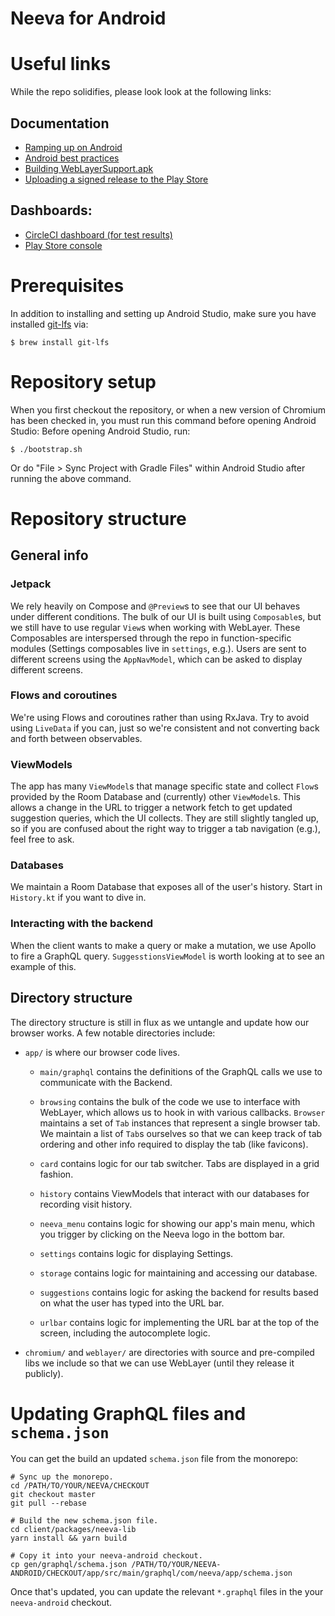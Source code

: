 Neeva for Android
=================

# Useful links

While the repo solidifies, please look look at the following links:

## Documentation
* [Ramping up on Android](https://paper.dropbox.com/doc/How-to-Setting-up-an-Android-dev-environment--BYJBnfCPxBpUgE75mLGunuctAg-f3fGXdiAUv3QJSIYiMu83)
* [Android best practices](https://paper.dropbox.com/doc/Pointers-and-best-practices--BZHtc5YBE~oSM6wSnXKkcXf_Ag-E7AvLtTjLLV3qvMljkuDc)
* [Building WebLayerSupport.apk](https://paper.dropbox.com/doc/Building-WebLayer-for-Android--BY7mVRhdJHnxtRItajJMVaYRAg-SLtR2sjydyPDmUbIo1hO8)
* [Uploading a signed release to the Play Store](https://paper.dropbox.com/doc/Uploading-a-signed-release-to-the-Play-Store--BZGrvGNK9AeFPeY50wcwYd9yAg-BUfGIWJtD2f646cik6q3n)

## Dashboards:
* [CircleCI dashboard (for test results)](https://app.circleci.com/pipelines/github/neevaco/neeva-android?filter=all)
* [Play Store console](https://play.google.com/console/u/0/developers/6544928132232754928/app-list)

# Prerequisites

In addition to installing and setting up Android Studio, make sure you have installed
[git-lfs](https://git-lfs.github.com/) via:
```
$ brew install git-lfs
```

# Repository setup

When you first checkout the repository, or when a new version of Chromium has been checked in, you must run this command before opening Android Studio:
Before opening Android Studio, run:
```
$ ./bootstrap.sh
```
Or do "File > Sync Project with Gradle Files" within Android Studio after running the above command.

# Repository structure

## General info

### Jetpack
We rely heavily on Compose and `@Preview`s to see that our UI behaves under different conditions.
The bulk of our UI is built using `Composable`s, but we still have to use regular `View`s when working with WebLayer.
These Composables are interspersed through the repo in function-specific modules (Settings composables live in `settings`, e.g.).
Users are sent to different screens using the `AppNavModel`, which can be asked to display different screens.

### Flows and coroutines
We're using Flows and coroutines rather than using RxJava.  Try to avoid using `LiveData` if you can, just so we're consistent and not converting back and forth between observables.

### ViewModels
The app has many `ViewModel`s that manage specific state and collect `Flow`s provided by the Room Database and (currently) other `ViewModel`s.
This allows a change in the URL to trigger a network fetch to get updated suggestion queries, which the UI collects.
They are still slightly tangled up, so if you are confused about the right way to trigger a tab navigation (e.g.), feel free to ask.

### Databases
We maintain a Room Database that exposes all of the user's history.  Start in `History.kt` if you want to dive in.

### Interacting with the backend
When the client wants to make a query or make a mutation, we use Apollo to fire a GraphQL query.
`SuggesstionsViewModel` is worth looking at to see an example of this.

## Directory structure
The directory structure is still in flux as we untangle and update how our browser works.  A few notable directories include:

* `app/` is where our browser code lives.

    * `main/graphql` contains the definitions of the GraphQL calls we use to communicate with the Backend.

    * `browsing` contains the bulk of the code we use to interface with WebLayer, which allows us to hook in with various callbacks.  `Browser` maintains a set of `Tab` instances that represent a single browser tab.  We maintain a list of `Tab`s ourselves so that we can keep track of tab ordering and other info required to display the tab (like favicons).

    * `card` contains logic for our tab switcher.  Tabs are displayed in a grid fashion.

    * `history` contains ViewModels that interact with our databases for recording visit history.

    * `neeva_menu` contains logic for showing our app's main menu, which you trigger by clicking on the Neeva logo in the bottom bar.

    * `settings` contains logic for displaying Settings.

    * `storage` contains logic for maintaining and accessing our database.

    * `suggestions` contains logic for asking the backend for results based on what the user has typed into the URL bar.

    * `urlbar` contains logic for implementing the URL bar at the top of the screen, including the autocomplete logic.

* `chromium/` and `weblayer/` are directories with source and pre-compiled libs we include so that we can use WebLayer (until they release it publicly).

# Updating GraphQL files and `schema.json`

You can get the build an updated `schema.json` file from the monorepo:
```
# Sync up the monorepo.
cd /PATH/TO/YOUR/NEEVA/CHECKOUT
git checkout master
git pull --rebase

# Build the new schema.json file.
cd client/packages/neeva-lib
yarn install && yarn build

# Copy it into your neeva-android checkout.
cp gen/graphql/schema.json /PATH/TO/YOUR/NEEVA-ANDROID/CHECKOUT/app/src/main/graphql/com/neeva/app/schema.json
```

Once that's updated, you can update the relevant `*.graphql` files in the your `neeva-android` checkout.
